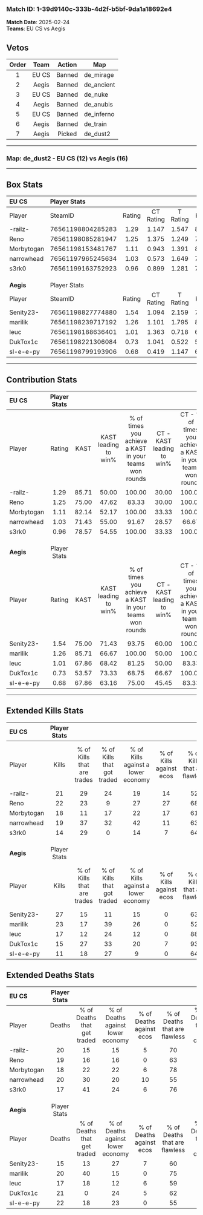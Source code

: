 ### Match ID: 1-39d9140c-333b-4d2f-b5bf-9da1a18692e4  
**Match Date**: 2025-02-24  
**Teams**: EU CS vs Aegis  

## Vetos  

| Order | Team | Action | Map |
| :---: | :--: | :----: | --- |
| 1 | EU CS | Banned | de_mirage |
| 2 | Aegis | Banned | de_ancient |
| 3 | EU CS | Banned | de_nuke |
| 4 | Aegis | Banned | de_anubis |
| 5 | EU CS | Banned | de_inferno |
| 6 | Aegis | Banned | de_train |
| 7 | Aegis | Picked | de_dust2 |

---  

### **Map**: de_dust2 - EU CS (12) vs Aegis (16)  
---  

## Box Stats  

| **EU CS**  | Player Stats      |        |           |          |       |       |       |         |        |      |     |
| :- | :- | :-: | :-: | :-: | :-: | :-: | :-: | :-: | :-: | :-: | :-: |
| Player     | SteamID           | Rating | CT Rating | T Rating | KAST  |  ADR  | Kills | Assists | Deaths | K/D  | HS% |
| -railz-    | 76561198804285283 |  1.29  |   1.147   |  1.547   | 85.71 | 89.4  |  21   |   13    |   20   | 1.05 | 52  |
| Reno       | 76561198085281947 |  1.25  |   1.375   |  1.249   | 75.00 | 90.9  |  22   |    9    |   19   | 1.16 | 50  |
| Morbytogan | 76561198153481767 |  1.11  |   0.943   |  1.391   | 82.14 | 67.1  |  18   |    5    |   18   | 1.00 | 38  |
| narrowhead | 76561197965245634 |  1.03  |   0.573   |  1.649   | 71.43 | 71.4  |  19   |    5    |   20   | 0.95 | 68  |
| s3rk0      | 76561199163752923 |  0.96  |   0.899   |  1.281   | 78.57 | 56.5  |  14   |    9    |   17   | 0.82 | 21  |
|            |                   |        |           |          |       |       |       |         |        |      |     |
|            |                   |        |           |          |       |       |       |         |        |      |     |
|            |                   |        |           |          |       |       |       |         |        |      |     |
| **Aegis**  | Player Stats      |        |           |          |       |       |       |         |        |      |     |
| Player     | SteamID           | Rating | CT Rating | T Rating | KAST  |  ADR  | Kills | Assists | Deaths | K/D  | HS% |
| Senity23-  | 76561198827774880 |  1.54  |   1.094   |  2.159   | 75.00 | 109.3 |  27   |   10    |   15   | 1.80 | 66  |
| marilik    | 76561198239717192 |  1.26  |   1.101   |  1.795   | 85.71 | 73.6  |  23   |    3    |   20   | 1.15 | 69  |
| leuc       | 76561198188636401 |  1.01  |   1.363   |  0.718   | 67.86 | 70.9  |  17   |    6    |   17   | 1.00 | 41  |
| DukTox1c   | 76561198221306084 |  0.73  |   1.041   |  0.522   | 53.57 | 65.6  |  15   |    2    |   21   | 0.71 | 60  |
| sl-e-e-py  | 76561198799193906 |  0.68  |   0.419   |  1.147   | 67.86 | 53.4  |  11   |    9    |   22   | 0.50 | 72  |
---  

## Contribution Stats  

| **EU CS**  | Player Stats |       |                      |                                                        |                           |                                                             |                          |                                                            |
| :- | :-: | :-: | :-: | :-: | :-: | :-: | :-: | :-: |
| Player     |    Rating    | KAST  | KAST leading to win% | % of times you achieve a KAST in your teams won rounds | CT - KAST leading to win% | CT - % of times you achieve a KAST in your teams won rounds | T - KAST leading to win% | T - % of times you achieve a KAST in your teams won rounds |
| -railz-    |     1.29     | 85.71 |        50.00         |                         100.00                         |           30.00           |                           100.00                            |          64.29           |                           100.00                           |
| Reno       |     1.25     | 75.00 |        47.62         |                         83.33                          |           30.00           |                           100.00                            |          63.64           |                           77.78                            |
| Morbytogan |     1.11     | 82.14 |        52.17         |                         100.00                         |           33.33           |                           100.00                            |          64.29           |                           100.00                           |
| narrowhead |     1.03     | 71.43 |        55.00         |                         91.67                          |           28.57           |                            66.67                            |          69.23           |                           100.00                           |
| s3rk0      |     0.96     | 78.57 |        54.55         |                         100.00                         |           33.33           |                           100.00                            |          69.23           |                           100.00                           |
|            |              |       |                      |                                                        |                           |                                                             |                          |                                                            |
|            |              |       |                      |                                                        |                           |                                                             |                          |                                                            |
|            |              |       |                      |                                                        |                           |                                                             |                          |                                                            |
| **Aegis**  | Player Stats |       |                      |                                                        |                           |                                                             |                          |                                                            |
| Player     |    Rating    | KAST  | KAST leading to win% | % of times you achieve a KAST in your teams won rounds | CT - KAST leading to win% | CT - % of times you achieve a KAST in your teams won rounds | T - KAST leading to win% | T - % of times you achieve a KAST in your teams won rounds |
| Senity23-  |     1.54     | 75.00 |        71.43         |                         93.75                          |           60.00           |                           100.00                            |          81.82           |                           90.00                            |
| marilik    |     1.26     | 85.71 |        66.67         |                         100.00                         |           50.00           |                           100.00                            |          83.33           |                           100.00                           |
| leuc       |     1.01     | 67.86 |        68.42         |                         81.25                          |           50.00           |                            83.33                            |          88.89           |                           80.00                            |
| DukTox1c   |     0.73     | 53.57 |        73.33         |                         68.75                          |           66.67           |                           100.00                            |          83.33           |                           50.00                            |
| sl-e-e-py  |     0.68     | 67.86 |        63.16         |                         75.00                          |           45.45           |                            83.33                            |          87.50           |                           70.00                            |
---  

## Extended Kills Stats  

| **EU CS**  | Player Stats |                            |                            |                                    |                         |                              |                                 |                                       |                    |           |
| :- | :-: | :-: | :-: | :-: | :-: | :-: | :-: | :-: | :-: | :-: |
| Player     |    Kills     | % of Kills that are trades | % of Kills that got traded | % of Kills against a lower economy | % of Kills against ecos | % of Kills that are flawless | % of Kills that are close duels | % of Kills that are assisted by flash | Pistol Round Kills | AWP Kills |
| -railz-    |      21      |             29             |             24             |                 19                 |           14            |              52              |                0                |                   5                   |         0          |     1     |
| Reno       |      22      |             23             |             9              |                 27                 |           27            |              68              |                5                |                   5                   |         3          |     0     |
| Morbytogan |      18      |             11             |             17             |                 22                 |           17            |              61              |                0                |                   0                   |         0          |     3     |
| narrowhead |      19      |             37             |             32             |                 42                 |           11            |              63              |                0                |                   5                   |         0          |     2     |
| s3rk0      |      14      |             29             |             0              |                 14                 |            7            |              64              |                7                |                   0                   |         4          |     1     |
|            |              |                            |                            |                                    |                         |                              |                                 |                                       |                    |           |
|            |              |                            |                            |                                    |                         |                              |                                 |                                       |                    |           |
|            |              |                            |                            |                                    |                         |                              |                                 |                                       |                    |           |
| **Aegis**  | Player Stats |                            |                            |                                    |                         |                              |                                 |                                       |                    |           |
| Player     |    Kills     | % of Kills that are trades | % of Kills that got traded | % of Kills against a lower economy | % of Kills against ecos | % of Kills that are flawless | % of Kills that are close duels | % of Kills that are assisted by flash | Pistol Round Kills | AWP Kills |
| Senity23-  |      27      |             15             |             11             |                 15                 |            0            |              63              |                0                |                   0                   |         0          |     4     |
| marilik    |      23      |             17             |             39             |                 26                 |            0            |              52              |                9                |                   0                   |         0          |     1     |
| leuc       |      17      |             12             |             24             |                 12                 |            0            |              88              |                6                |                  18                   |         2          |     1     |
| DukTox1c   |      15      |             27             |             33             |                 20                 |            7            |              93              |                0                |                   0                   |         0          |     0     |
| sl-e-e-py  |      11      |             18             |             27             |                 9                  |            0            |              64              |                9                |                   0                   |         1          |     0     |
## Extended Deaths Stats  

| **EU CS**  | Player Stats |                             |                                   |                          |                               |                            |                           |               |
| :- | :-: | :-: | :-: | :-: | :-: | :-: | :-: | :-: |
| Player     |    Deaths    | % of Deaths that get traded | % of Deaths against lower economy | % of Deaths against ecos | % of Deaths that are flawless | % of Deaths that are close | % of Deaths while blinded | Deaths to AWP |
| -railz-    |      20      |             15              |                15                 |            5             |              70               |             10             |             5             |       0       |
| Reno       |      19      |             16              |                16                 |            0             |              63               |             0              |             0             |       1       |
| Morbytogan |      18      |             22              |                22                 |            6             |              78               |             0              |             0             |       0       |
| narrowhead |      20      |             30              |                20                 |            10            |              55               |             10             |             0             |       1       |
| s3rk0      |      17      |             41              |                24                 |            6             |              76               |             0              |            12             |       1       |
|            |              |                             |                                   |                          |                               |                            |                           |               |
|            |              |                             |                                   |                          |                               |                            |                           |               |
|            |              |                             |                                   |                          |                               |                            |                           |               |
| **Aegis**  | Player Stats |                             |                                   |                          |                               |                            |                           |               |
| Player     |    Deaths    | % of Deaths that get traded | % of Deaths against lower economy | % of Deaths against ecos | % of Deaths that are flawless | % of Deaths that are close | % of Deaths while blinded | Deaths to AWP |
| Senity23-  |      15      |             13              |                27                 |            7             |              60               |             0              |             7             |       1       |
| marilik    |      20      |             40              |                15                 |            0             |              75               |             0              |             0             |       0       |
| leuc       |      17      |             18              |                12                 |            6             |              59               |             0              |             0             |       2       |
| DukTox1c   |      21      |              0              |                24                 |            5             |              62               |             0              |             5             |       2       |
| sl-e-e-py  |      22      |             18              |                23                 |            0             |              55               |             9              |             5             |       2       |
